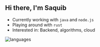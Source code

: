 ## Hi there, I'm Saquib

- Currently working with `java` and `node.js`
- Playing around with `rust`
- Interested in: Backend, algorithms, cloud

![languages](https://github-readme-stats.vercel.app/api/top-langs/?username=iamsaquib8&layout=compact&langs_count=8&hide=ruby,vimscript,vue,scss,html,css,procfile,Dockerfile)
